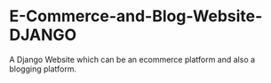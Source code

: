 # E-Commerce-and-Blog-Website-DJANGO
A Django Website which can be an ecommerce platform and also a blogging platform.
